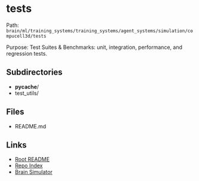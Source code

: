 # tests

Path: `brain/ml/training_systems/training_systems/agent_systems/simulation/compucell3d/tests`

Purpose: Test Suites & Benchmarks: unit, integration, performance, and regression tests.

## Subdirectories
- __pycache__/
- test_utils/

## Files
- README.md

## Links
- [Root README](../../../../../../../README.md)
- [Repo Index](../../../../../../../repo_index.json)
- [Brain Simulator](../../../../../../../brain/architecture/brain_simulator.py)
